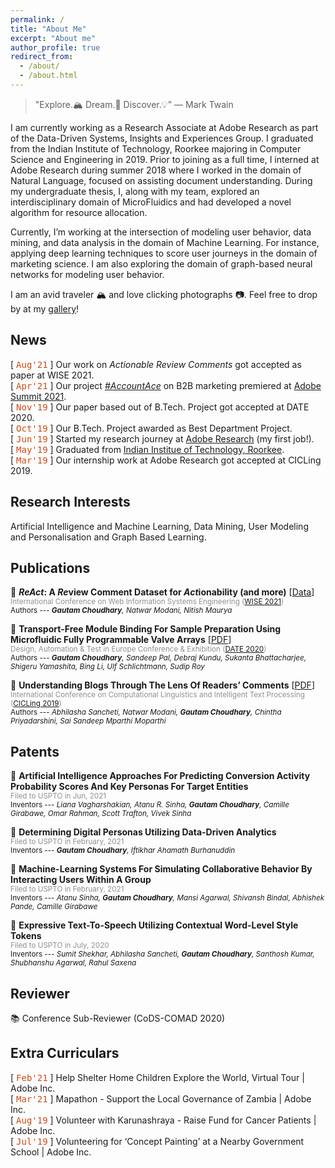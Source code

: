 ```yaml
---
permalink: /
title: "About Me"
excerpt: "About me"
author_profile: true
redirect_from: 
  - /about/
  - /about.html
---
```


> "Explore.<span style="font-style: normal">🏔</span> Dream.<span style="font-style: normal">💭</span> Discover.<span style="font-style: normal">💡</span>" ― Mark Twain

I am currently working as a Research Associate at Adobe Research as part of the Data-Driven Systems, Insights and Experiences Group. I graduated from the Indian Institute of Technology, Roorkee majoring in Computer Science and Engineering in 2019. Prior to joining as a full time, I interned at Adobe Research during summer 2018 where I worked in the domain of Natural Language, focused on assisting document understanding. During my undergraduate thesis, I, along with my team, explored an interdisciplinary domain of MicroFluidics and had developed a novel algorithm for resource allocation.

Currently, I’m working at the intersection of modeling user behavior, data mining, and data analysis in the domain of Machine Learning. For instance, applying deep learning techniques to score user journeys in the domain of marketing science. I am also exploring the domain of graph-based neural networks for modeling user behavior.

I am an avid traveler 🏔 and love clicking photographs 📷. Feel free to drop by at my [gallery](./photo-gallery)!

<!-- monospace in html, ref: https://www.w3schools.com/tags/tag_tt.asp -->

News
------
  
[ <span style="font-family:'Lucida Console', monospace;color: #cb4b16;">Aug'21</span> ] Our work on *Actionable Review Comments* got accepted as paper at WISE 2021.  
[ <span style="font-family:'Lucida Console', monospace;color: #cb4b16;">Apr'21</span> ] Our project [*#AccountAce*](https://twitter.com/Adobe/status/1387445632881680385) on B2B marketing premiered at [Adobe Summit 2021](https://research.adobe.com/news/adobe-research-previews-innovative-technologies-at-summit-2021/).  
[ <span style="font-family:'Lucida Console', monospace;color: #cb4b16;">Nov'19</span> ] Our paper based out of B.Tech. Project got accepted at DATE 2020.  
[ <span style="font-family:'Lucida Console', monospace;color: #cb4b16;">Oct'19</span> ] Our B.Tech. Project awarded as Best Department Project.  
[ <span style="font-family:'Lucida Console', monospace;color: #cb4b16;">Jun'19</span> ] Started my research journey at [Adobe Research](https://research.adobe.com/) (my first job!).  
[ <span style="font-family:'Lucida Console', monospace;color: #cb4b16;">May'19</span> ] Graduated from [Indian Institue of Technology, Roorkee](https://iitr.ac.in/).  
[ <span style="font-family:'Lucida Console', monospace;color: #cb4b16;">Mar'19</span> ] Our internship work at Adobe Research got accepted at CICLing 2019.



Research Interests
------
Artificial Intelligence and Machine Learning, Data Mining, User Modeling and Personalisation and Graph Based Learning.



Publications
------

📙 **<i>ReAct</i>: A <i>Re</i>view Comment Dataset for <i>Act</i>ionability (and more)** [[Data](https://github.com/gtmdotme/ReAct)] \
  <sub><span style="color:#868686e8">International Conference on Web Information Systems Engineering ([WISE 2021](http://wise-conferences.org/2021/program.html))</span></sub> \
  <sub>Authors --- ***Gautam Choudhary**, Natwar Modani, Nitish Maurya* </sub>
  
📙 **Transport-Free Module Binding For Sample Preparation Using Microfluidic Fully Programmable Valve Arrays** [[PDF](https://ieeexplore.ieee.org/abstract/document/9116370)] \
  <sub><span style="color:#868686e8">Design, Automation & Test in Europe Conference & Exhibition ([DATE 2020](https://past.date-conference.com/proceedings-archive/2020/))</span></sub> \
  <sub>Authors --- ***Gautam Choudhary**, Sandeep Pal, Debraj Kundu, Sukanta Bhattacharjee, Shigeru Yamashita, Bing Li, Ulf Schlichtmann, Sudip Roy* </sub>
  
📙 **Understanding Blogs Through The Lens Of Readers’ Comments** [[PDF](https://gtmdotme.github.io/files/paper-cicling2020.pdf)] \
  <sub><span style="color:#868686e8">International Conference on
Computational Linguistics and Intelligent Text Processing ([CICLing 2019](https://www.cicling.org/2019/))</span></sub> \
  <sub>Authors --- *Abhilasha Sancheti, Natwar Modani, **Gautam Choudhary**, Chintha Priyadarshini, Sai Sandeep Mparthi Moparthi* </sub>



Patents
------

📘 **Artificial Intelligence Approaches For Predicting Conversion Activity Probability Scores And Key Personas For Target Entities** \
  <sub><span style="color:#868686e8">Filed to USPTO in Jun, 2021</span></sub> \
  <sub>Inventors --- *Liana Vagharshakian, Atanu R. Sinha, **Gautam Choudhary**, Camille Girabawe, Omar Rahman, Scott Trafton, Vivek Sinha* </sub>
  
📘 **Determining Digital Personas Utilizing Data-Driven Analytics** \
  <sub><span style="color:#868686e8">Filed to USPTO in February, 2021</span></sub> \
  <sub>Inventors --- ***Gautam Choudhary**, Iftikhar Ahamath Burhanuddin* </sub>
  
📘 **Machine-Learning Systems For Simulating Collaborative Behavior By Interacting Users Within A Group** \
  <sub><span style="color:#868686e8">Filed to USPTO in February, 2021</span></sub> \
  <sub>Inventors --- *Atanu Sinha, **Gautam Choudhary**, Mansi Agarwal, Shivansh Bindal, Abhishek Pande, Camille Girabawe* </sub>
  
📘 **Expressive Text-To-Speech Utilizing Contextual Word-Level Style Tokens** \
  <sub><span style="color:#868686e8">Filed to USPTO in July, 2020</span></sub> \
  <sub>Inventors --- *Sumit Shekhar, Abhilasha Sancheti, **Gautam Choudhary**, Santhosh Kumar, Shubhanshu Agarwal, Rahul Saxena* </sub>
  


Reviewer
------
📚 Conference Sub-Reviewer (CoDS-COMAD 2020)



Extra Curriculars
------  
[ <span style="font-family:'Lucida Console', monospace;color: #cb4b16;">Feb'21</span> ] Help Shelter Home Children Explore the World, Virtual Tour \| Adobe Inc.  
[ <span style="font-family:'Lucida Console', monospace;color: #cb4b16;">Mar'21</span> ] Mapathon - Support the Local Governance of Zambia \| Adobe Inc.  
[ <span style="font-family:'Lucida Console', monospace;color: #cb4b16;">Aug'19</span> ] Volunteer with Karunashraya - Raise Fund for Cancer Patients \| Adobe Inc.  
[ <span style="font-family:'Lucida Console', monospace;color: #cb4b16;">Jul'19</span> ] Volunteering for ‘Concept Painting’ at a Nearby Government School \| Adobe Inc.  

